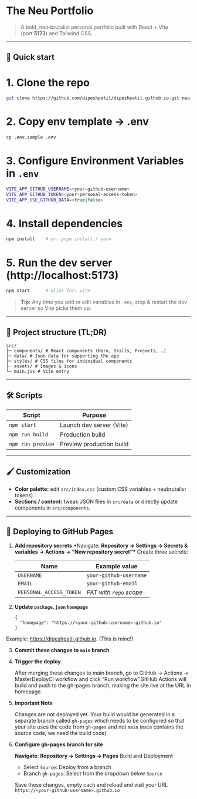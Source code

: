 # The Neu Portfolio

> A bold, neo‑brutalist personal portfolio built with React + Vite (port **5173**) and Tailwind CSS.

---

## 🚀 Quick start

# 1. Clone the repo

```bash
git clone https://github.com/dipeshpatil/dipeshpatil.github.io.git neu‑portfolio && cd neu‑portfolio
```

# 2. Copy env template → .env

```bash
cp .env.sample .env
```

# 3. Configure Environment Variables in `.env`

```bash
VITE_APP_GITHUB_USERNAME=<your-github-username>
VITE_APP_GITHUB_TOKEN=<your-personal-access-token>
VITE_APP_USE_GITHUB_DATA=<true|false>
```

# 4. Install dependencies

```bash
npm install    # or: pnpm install / yarn
```

# 5. Run the dev server (http://localhost:5173)

```bash
npm start      # alias for: vite
```

> **Tip:** Any time you add or edit variables in `.env`, stop & restart the dev server so Vite picks them up.

---

## 📂 Project structure (TL;DR)

```
src/
├─ components/ # React components (Hero, Skills, Projects, …)
├─ data/ # Json data for supporting the app
├─ styles/ # CSS files for individual components
├─ assets/ # Images & icons
└─ main.jsx # Vite entry
```

---

## 🛠 Scripts

| Script            | Purpose                  |
| ----------------- | ------------------------ |
| `npm start`       | Launch dev server (Vite) |
| `npm run build`   | Production build         |
| `npm run preview` | Preview production build |

---

## 🖌 Customization

- **Color palette:** edit `src/index.css` (custom CSS variables + neubrutalist tokens).
- **Sections / content:** tweak JSON files in `src/data` or directly update components in `src/components`.

---

## 🚢 Deploying to GitHub Pages

1. **Add repository secrets**
   \*Navigate: **Repository → Settings → Secrets & variables → Actions → “New repository secret”\***
   Create three secrets:

   | Name                    | Example value           |
   | ----------------------- | ----------------------- |
   | `USERNAME`              | `your‑github‑username`  |
   | `EMAIL`                 | `your‑github‑email`     |
   | `PERSONAL_ACCESS_TOKEN` | _PAT with `repo` scope_ |

2. **Update `package.json` `homepage`**

   ```jsonc
   {
     "homepage": "https://<your‑github‑username>.github.io"
   }
   ```

Example: https://dipeshpatil.github.io. (This is mine!)

3. **Commit these changes to `main` branch**

4. **Trigger the deploy**

   After merging these changes to main branch, go to GitHub → Actions → MasterDeployCI workflow and click “Run workflow”.GitHub Actions will build and push to the gh-pages branch, making the site live at the URL in homepage.

5. **Important Note**

   Changes are not deployed yet. Your build would be generated in a separate branch called `gh-pages` which needs to be configured so that your site uses the code from `gh-pages` and not `main` (`main` contains the source code, we need the build code)

6. **Configure gh-pages branch for site**

   **Navigate: Repository → Settings → Pages**
   Build and Deployment

   - Select `Source`: Deploy from a branch
   - Branch `gh-pages`: Select from the dropdown below `Source`

   Save these changes, empty cach and reload and visit your URL `https://<your‑github‑username>.github.io`
